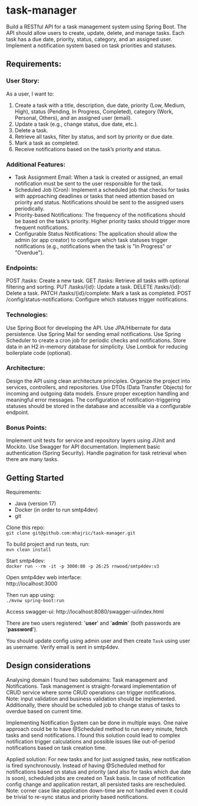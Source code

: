 # task-manager


Build a RESTful API for a task management system using Spring Boot.
The API should allow users to create, update, delete, and manage tasks.
Each task has a due date, priority, status, category, and an assigned user.
Implement a notification system based on task priorities and statuses.

## Requirements:
### User Story:
As a user, I want to:
1. Create a task with a title, description, due date, priority (Low, Medium, High), status (Pending, In Progress, Completed), category (Work, Personal, Others),
   and an assigned user (email).
2. Update a task (e.g., change status, due date, etc.).
3. Delete a task.
4. Retrieve all tasks, filter by status, and sort by priority or due date.
5. Mark a task as completed.
6. Receive notifications based on the task’s priority and status.

### Additional Features:
- Task Assignment Email:
  When a task is created or assigned, an email notification must be sent to the user responsible for the task.
- Scheduled Job (Cron):
  Implement a scheduled job that checks for tasks with approaching deadlines or tasks that need attention based on priority and status. Notifications should be sent to
  the assigned users periodically.
- Priority-based Notifications:
  The frequency of the notifications should be based on the task’s priority. Higher priority tasks should trigger more frequent notifications.
- Configurable Status Notifications:
  The application should allow the admin (or app creator) to configure which task statuses trigger notifications (e.g., notifications when the task is "In Progress" or "Overdue").

### Endpoints:
POST /tasks: Create a new task.
GET /tasks: Retrieve all tasks with optional filtering and sorting.
PUT /tasks/{id}: Update a task.
DELETE /tasks/{id}: Delete a task.
PATCH /tasks/{id}/complete: Mark a task as completed.
POST /config/status-notifications: Configure which statuses trigger notifications.

### Technologies:
Use Spring Boot for developing the API.
Use JPA/Hibernate for data persistence.
Use Spring Mail for sending email notifications.
Use Spring Scheduler to create a cron job for periodic checks and notifications.
Store data in an H2 in-memory database for simplicity.
Use Lombok for reducing boilerplate code (optional).

### Architecture:
Design the API using clean architecture principles. Organize the project into services, controllers, and repositories.
Use DTOs (Data Transfer Objects) for incoming and outgoing data models.
Ensure proper exception handling and meaningful error messages.
The configuration of notification-triggering statuses should be stored in the database and accessible via a configurable endpoint.

### Bonus Points:
Implement unit tests for service and repository layers using JUnit and Mockito.
Use Swagger for API documentation.
Implement basic authentication (Spring Security).
Handle pagination for task retrieval when there are many tasks.

## Getting Started

Requirements:
- Java (version 17)
- Docker (in order to run smtp4dev)
- git

Clone this repo:  
`git clone git@github.com:mhajric/task-manager.git`

To build project and run tests, run:  
`mvn clean install`

Start smtp4dev:  
`docker run --rm -it -p 3000:80 -p 26:25 rnwood/smtp4dev:v3`

Open smtp4dev web interface:  
http://localhost:3000

Then run app using:  
`./mvnw spring-boot:run`

Access swagger-ui:
http://localhost:8080/swagger-ui/index.html

There are two users registered: '**user**' and '**admin**' (both passwords are '**password**').  

You should update config using admin user and then create `Task` using user as username. Verify email is sent in smtp4dev.

## Design considerations

Analysing domain I found two subdomains: Task management and Notifications. 
Task management is straight-forward implementation of CRUD service where some CRUD operations can trigger notifications.  
Note: input validation and business validation should be implemented. Additionally, there should be scheduled job to change status of tasks to overdue based on current time.  

Implementing Notification System can be done in multiple ways. One naive approach could be to have @Scheduled method to run every minute, fetch tasks and send notifications. 
I found this solution could lead to complex notification trigger calculations and possible issues like out-of-period notifications based on task creation time.

Applied solution:
For new tasks and for just assigned tasks, new notification is fired synchronously.
Instead of having @Scheduled method for notifications based on status and priority (and also for tasks which due date is soon), scheduled jobs are created on Task basis.
In case of notification config change and application restart, all persisted tasks are rescheduled.  
Note: corner case like application down-time are not handled even it could be trivial to re-sync status and priority based notifications.

